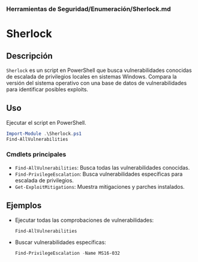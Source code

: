 ### **Herramientas de Seguridad/Enumeración/Sherlock.md**

# Sherlock

## Descripción

`Sherlock` es un script en PowerShell que busca vulnerabilidades conocidas de escalada de privilegios locales en sistemas Windows. Compara la versión del sistema operativo con una base de datos de vulnerabilidades para identificar posibles exploits.

## Uso

Ejecutar el script en PowerShell.

```powershell
Import-Module .\Sherlock.ps1
Find-AllVulnerabilities
```

### Cmdlets principales

- `Find-AllVulnerabilities`: Busca todas las vulnerabilidades conocidas.
- `Find-PrivilegeEscalation`: Busca vulnerabilidades específicas para escalada de privilegios.
- `Get-ExploitMitigations`: Muestra mitigaciones y parches instalados.

## Ejemplos

- Ejecutar todas las comprobaciones de vulnerabilidades:

  ```powershell
  Find-AllVulnerabilities
  ```

- Buscar vulnerabilidades específicas:

  ```powershell
  Find-PrivilegeEscalation -Name MS16-032
  ```
